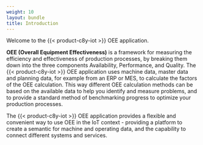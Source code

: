 ```yaml
---
weight: 10
layout: bundle
title: Introduction
---
```


Welcome to the {{< product-c8y-iot >}} OEE application.

**OEE (Overall Equipment Effectiveness)** is a framework for measuring the efficiency and effectiveness of production processes, by breaking them down into the three components Availability, Performance, and Quality. The {{< product-c8y-iot >}} OEE application uses machine data, master data and planning data, for example from an ERP or MES, to calculate the factors of the OEE calculation. This way different OEE calculation methods can be based on the available data to help you identify and measure problems, and to  provide a standard method of benchmarking progress to optimize your production processes.

The {{< product-c8y-iot >}} OEE application provides a flexible and convenient way to use OEE in the IoT context - providing a platform to create a semantic for machine and operating data, and the capability to connect different systems and services.
